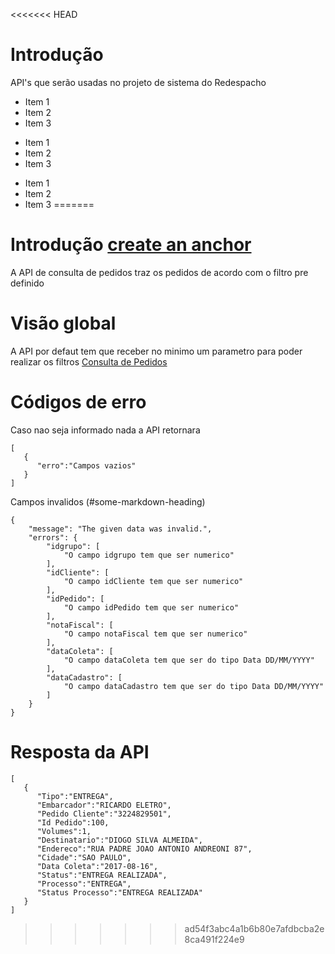 
<<<<<<< HEAD
# Introdução 
API's que serão usadas no projeto de sistema do Redespacho 

* Item 1
* Item 2
* Item 3
  
+ Item 1
+ Item 2
+ Item 3
  
- Item 1
- Item 2
- Item 3
=======
# Introdução [create an anchor](#anchors-in-markdown)  
A API de consulta de pedidos traz os pedidos de acordo com o filtro pre definido 

# Visão global
A API por defaut tem que receber no minimo um parametro para poder realizar os filtros
[Consulta de Pedidos](ConsultaPedidos/teste.md)
# Códigos de erro
Caso nao seja informado nada a API retornara 
```JS
[  
   {  
      "erro":"Campos vazios"
   }
]
```
Campos invalidos (#some-markdown-heading)
```JS
{
    "message": "The given data was invalid.",
    "errors": {
        "idgrupo": [
            "O campo idgrupo tem que ser numerico"
        ],
        "idCliente": [
            "O campo idCliente tem que ser numerico"
        ],
        "idPedido": [
            "O campo idPedido tem que ser numerico"
        ],
        "notaFiscal": [
            "O campo notaFiscal tem que ser numerico"
        ],
        "dataColeta": [
            "O campo dataColeta tem que ser do tipo Data DD/MM/YYYY"
        ],
        "dataCadastro": [
            "O campo dataCadastro tem que ser do tipo Data DD/MM/YYYY"
        ]
    }
}
```

# Resposta da API

```JS
[  
   {  
      "Tipo":"ENTREGA",
      "Embarcador":"RICARDO ELETRO",
      "Pedido Cliente":"3224829501",
      "Id Pedido":100,
      "Volumes":1,
      "Destinatario":"DIOGO SILVA ALMEIDA",
      "Endereco":"RUA PADRE JOAO ANTONIO ANDREONI 87",
      "Cidade":"SAO PAULO",
      "Data Coleta":"2017-08-16",
      "Status":"ENTREGA REALIZADA",
      "Processo":"ENTREGA",
      "Status Processo":"ENTREGA REALIZADA"
   }
]
```
>>>>>>> ad54f3abc4a1b6b80e7afdbcba2e8ca491f224e9
